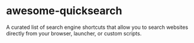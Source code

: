 # awesome-quicksearch
A curated list of search engine shortcuts that allow you to search websites directly from your browser, launcher, or custom scripts.
